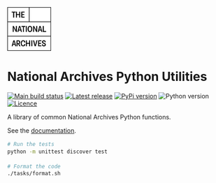 <img src="https://raw.githubusercontent.com/nationalarchives/tna-frontend/main/src/nationalarchives/assets/images/tna-square-logo.svg" alt="The National Archives logo" title="The National Archives" width="100" />

# National Archives Python Utilities

[![Main build status](https://img.shields.io/github/actions/workflow/status/nationalarchives/python-utilities/ci.yml?style=flat-square&event=push&branch=main)](https://github.com/nationalarchives/python-utilities/actions/workflows/ci.yml?query=branch%3Amain)
[![Latest release](https://img.shields.io/github/v/release/nationalarchives/python-utilities?style=flat-square&logo=github&logoColor=white&sort=semver)](https://github.com/nationalarchives/python-utilities/releases)
[![PyPi version](https://img.shields.io/pypi/v/tna-utilities?style=flat-square&logo=pypi&logoColor=white)](https://pypi.org/project/tna-utilities/)
![Python version](https://img.shields.io/pypi/pyversions/tna-utilities?style=flat-square&logo=python&logoColor=white)
[![Licence](https://img.shields.io/github/license/nationalarchives/python-utilities?style=flat-square)](https://github.com/nationalarchives/python-utilities/blob/main/LICENCE)

A library of common National Archives Python functions.

See the [documentation](https://nationalarchives.github.io/python-utilities/).

```sh
# Run the tests
python -m unittest discover test

# Format the code
./tasks/format.sh
```
